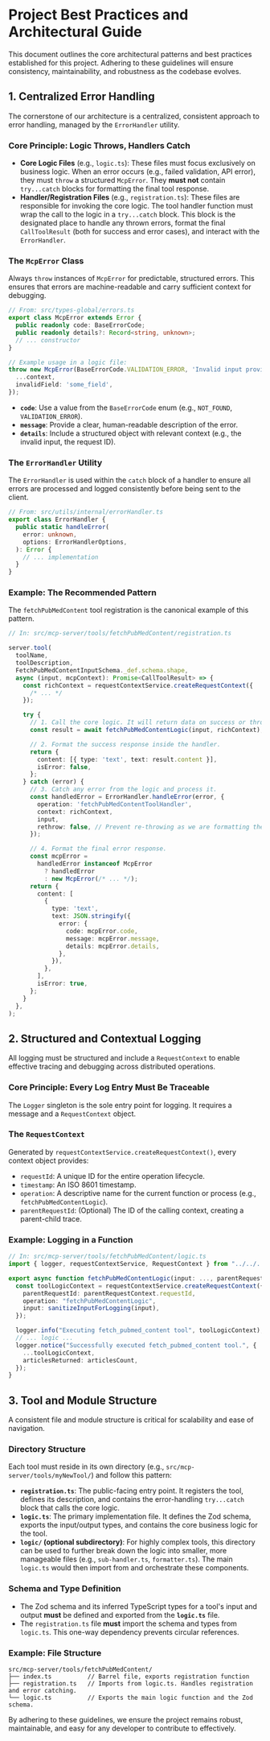 # Project Best Practices and Architectural Guide

This document outlines the core architectural patterns and best practices established for this project. Adhering to these guidelines will ensure consistency, maintainability, and robustness as the codebase evolves.

## 1. Centralized Error Handling

The cornerstone of our architecture is a centralized, consistent approach to error handling, managed by the `ErrorHandler` utility.

### Core Principle: Logic Throws, Handlers Catch

- **Core Logic Files** (e.g., `logic.ts`): These files must focus exclusively on business logic. When an error occurs (e.g., failed validation, API error), they must `throw` a structured `McpError`. They **must not** contain `try...catch` blocks for formatting the final tool response.
- **Handler/Registration Files** (e.g., `registration.ts`): These files are responsible for invoking the core logic. The tool handler function must wrap the call to the logic in a `try...catch` block. This block is the designated place to handle any thrown errors, format the final `CallToolResult` (both for success and error cases), and interact with the `ErrorHandler`.

### The `McpError` Class

Always `throw` instances of `McpError` for predictable, structured errors. This ensures that errors are machine-readable and carry sufficient context for debugging.

```typescript
// From: src/types-global/errors.ts
export class McpError extends Error {
  public readonly code: BaseErrorCode;
  public readonly details?: Record<string, unknown>;
  // ... constructor
}

// Example usage in a logic file:
throw new McpError(BaseErrorCode.VALIDATION_ERROR, 'Invalid input provided.', {
  ...context,
  invalidField: 'some_field',
});
```

- **`code`**: Use a value from the `BaseErrorCode` enum (e.g., `NOT_FOUND`, `VALIDATION_ERROR`).
- **`message`**: Provide a clear, human-readable description of the error.
- **`details`**: Include a structured object with relevant context (e.g., the invalid input, the request ID).

### The `ErrorHandler` Utility

The `ErrorHandler` is used within the `catch` block of a handler to ensure all errors are processed and logged consistently before being sent to the client.

```typescript
// From: src/utils/internal/errorHandler.ts
export class ErrorHandler {
  public static handleError(
    error: unknown,
    options: ErrorHandlerOptions,
  ): Error {
    // ... implementation
  }
}
```

### Example: The Recommended Pattern

The `fetchPubMedContent` tool registration is the canonical example of this pattern.

```typescript
// In: src/mcp-server/tools/fetchPubMedContent/registration.ts

server.tool(
  toolName,
  toolDescription,
  FetchPubMedContentInputSchema._def.schema.shape,
  async (input, mcpContext): Promise<CallToolResult> => {
    const richContext = requestContextService.createRequestContext({
      /* ... */
    });

    try {
      // 1. Call the core logic. It will return data on success or throw on failure.
      const result = await fetchPubMedContentLogic(input, richContext);

      // 2. Format the success response inside the handler.
      return {
        content: [{ type: 'text', text: result.content }],
        isError: false,
      };
    } catch (error) {
      // 3. Catch any error from the logic and process it.
      const handledError = ErrorHandler.handleError(error, {
        operation: 'fetchPubMedContentToolHandler',
        context: richContext,
        input,
        rethrow: false, // Prevent re-throwing as we are formatting the final response.
      });

      // 4. Format the final error response.
      const mcpError =
        handledError instanceof McpError
          ? handledError
          : new McpError(/* ... */);
      return {
        content: [
          {
            type: 'text',
            text: JSON.stringify({
              error: {
                code: mcpError.code,
                message: mcpError.message,
                details: mcpError.details,
              },
            }),
          },
        ],
        isError: true,
      };
    }
  },
);
```

## 2. Structured and Contextual Logging

All logging must be structured and include a `RequestContext` to enable effective tracing and debugging across distributed operations.

### Core Principle: Every Log Entry Must Be Traceable

The `Logger` singleton is the sole entry point for logging. It requires a message and a `RequestContext` object.

### The `RequestContext`

Generated by `requestContextService.createRequestContext()`, every context object provides:

- `requestId`: A unique ID for the entire operation lifecycle.
- `timestamp`: An ISO 8601 timestamp.
- `operation`: A descriptive name for the current function or process (e.g., `fetchPubMedContentLogic`).
- `parentRequestId`: (Optional) The ID of the calling context, creating a parent-child trace.

### Example: Logging in a Function

```typescript
// In: src/mcp-server/tools/fetchPubMedContent/logic.ts
import { logger, requestContextService, RequestContext } from "../../../utils/index.js";

export async function fetchPubMedContentLogic(input: ..., parentRequestContext: RequestContext): Promise<...> {
  const toolLogicContext = requestContextService.createRequestContext({
    parentRequestId: parentRequestContext.requestId,
    operation: "fetchPubMedContentLogic",
    input: sanitizeInputForLogging(input),
  });

  logger.info("Executing fetch_pubmed_content tool", toolLogicContext);
  // ... logic ...
  logger.notice("Successfully executed fetch_pubmed_content tool.", {
    ...toolLogicContext,
    articlesReturned: articlesCount,
  });
}
```

## 3. Tool and Module Structure

A consistent file and module structure is critical for scalability and ease of navigation.

### Directory Structure

Each tool must reside in its own directory (e.g., `src/mcp-server/tools/myNewTool/`) and follow this pattern:

- **`registration.ts`**: The public-facing entry point. It registers the tool, defines its description, and contains the error-handling `try...catch` block that calls the core logic.
- **`logic.ts`**: The primary implementation file. It defines the Zod schema, exports the input/output types, and contains the core business logic for the tool.
- **`logic/` (optional subdirectory)**: For highly complex tools, this directory can be used to further break down the logic into smaller, more manageable files (e.g., `sub-handler.ts`, `formatter.ts`). The main `logic.ts` would then import from and orchestrate these components.

### Schema and Type Definition

- The Zod schema and its inferred TypeScript types for a tool's input and output **must** be defined and exported from the **`logic.ts`** file.
- The `registration.ts` file **must** import the schema and types from `logic.ts`. This one-way dependency prevents circular references.

### Example: File Structure

```
src/mcp-server/tools/fetchPubMedContent/
├── index.ts          // Barrel file, exports registration function
├── registration.ts   // Imports from logic.ts. Handles registration and error catching.
└── logic.ts          // Exports the main logic function and the Zod schema.
```

By adhering to these guidelines, we ensure the project remains robust, maintainable, and easy for any developer to contribute to effectively.
